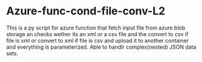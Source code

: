 # Azure-func-cond-file-conv-L2

This is a py script for azure function that fetch input file from azure blob storage an checks wether its an xml or a csv file and the convert to csv if file is xml or convert to xml if file is csv and upload it to another container and everything is parameterized. Able to handlr complex(nested) JSON data sets.
